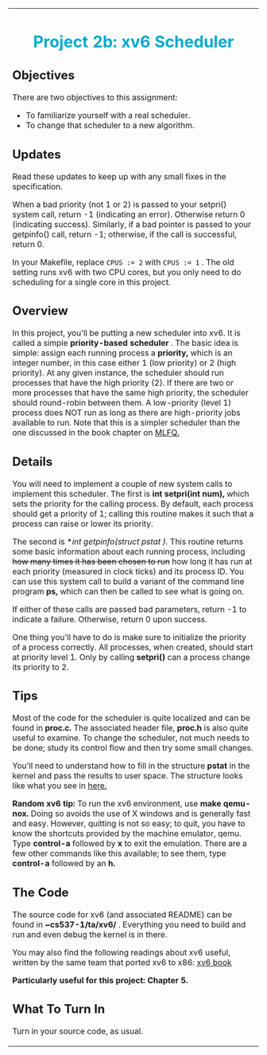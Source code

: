 <center>

<table>

<tbody>

<tr>

<td width="500pt">

<center><font color="#00aacc">

# Project 2b: xv6 Scheduler

</font></center>

## Objectives

There are two objectives to this assignment:

*   To familiarize yourself with a real scheduler.
*   To change that scheduler to a new algorithm.

## Updates

Read these updates to keep up with any small fixes in the specification.

When a bad priority (not 1 or 2) is passed to your setpri() system call, return -1 (indicating an error). Otherwise return 0 (indicating success). Similarly, if a bad pointer is passed to your getpinfo() call, return -1; otherwise, if the call is successful, return 0.

In your Makefile, replace `CPUS := 2` with `CPUS := 1` . The old setting runs xv6 with two CPU cores, but you only need to do scheduling for a single core in this project.

## Overview

In this project, you'll be putting a new scheduler into xv6\. It is called a simple **priority-based scheduler** . The basic idea is simple: assign each running process a **priority,** which is an integer number, in this case either 1 (low priority) or 2 (high priority). At any given instance, the scheduler should run processes that have the high priority (2). If there are two or more processes that have the same high priority, the scheduler should round-robin between them. A low-priority (level 1) process does NOT run as long as there are high-priority jobs available to run. Note that this is a simpler scheduler than the one discussed in the book chapter on [MLFQ.](http://www.ostep.org/cpu-sched-mlfq.pdf)

## Details

You will need to implement a couple of new system calls to implement this scheduler. The first is **int setpri(int num),** which sets the priority for the calling process. By default, each process should get a priority of 1; calling this routine makes it such that a process can raise or lower its priority.

The second is **int getpinfo(struct pstat *).** This routine returns some basic information about each running process, including <strike>how many times it has been chosen to run</strike> how long it has run at each priority (measured in clock ticks) and its process ID. You can use this system call to build a variant of the command line program **ps,** which can then be called to see what is going on.

If either of these calls are passed bad parameters, return -1 to indicate a failure. Otherwise, return 0 upon success.

One thing you'll have to do is make sure to initialize the priority of a process correctly. All processes, when created, should start at priority level 1\. Only by calling **setpri()** can a process change its priority to 2.

## Tips

Most of the code for the scheduler is quite localized and can be found in **proc.c.** The associated header file, **proc.h** is also quite useful to examine. To change the scheduler, not much needs to be done; study its control flow and then try some small changes.

You'll need to understand how to fill in the structure **pstat** in the kernel and pass the results to user space. The structure looks like what you see in [here.](pstat.h)

**Random xv6 tip:** To run the xv6 environment, use **make qemu-nox.** Doing so avoids the use of X windows and is generally fast and easy. However, quitting is not so easy; to quit, you have to know the shortcuts provided by the machine emulator, qemu. Type **control-a** followed by **x** to exit the emulation. There are a few other commands like this available; to see them, type **control-a** followed by an **h.**

## The Code

The source code for xv6 (and associated README) can be found in **~cs537-1/ta/xv6/** . Everything you need to build and run and even debug the kernel is in there.

You may also find the following readings about xv6 useful, written by the same team that ported xv6 to x86: [xv6 book](https://pdos.csail.mit.edu/6.828/2014/xv6/book-rev8.pdf)

**Particularly useful for this project: Chapter 5.**

## What To Turn In

Turn in your source code, as usual.

</td>

</tr>

</tbody>

</table>

</center>
